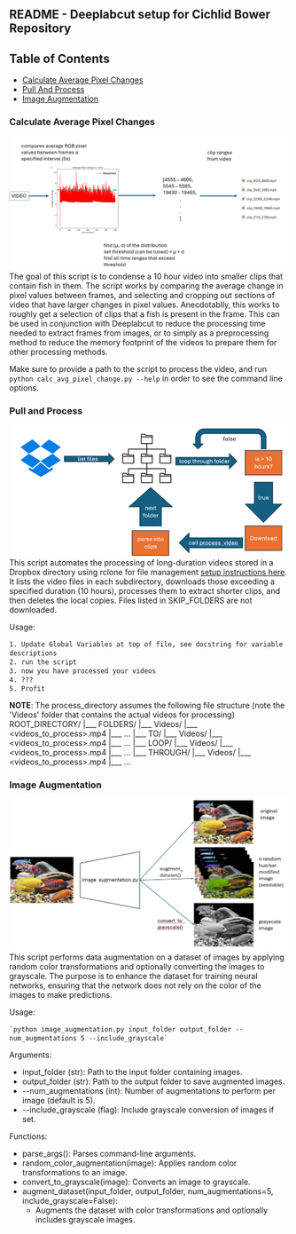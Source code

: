 ## README - Deeplabcut setup for Cichlid Bower Repository

<!-- omit in toc -->
## Table of Contents
 - [Calculate Average Pixel Changes](#calculate-average-pixel-changes)
 - [Pull And Process](#pull-and-process)
 - [Image Augmentation](#image-augmentation)

 

### Calculate Average Pixel Changes
![Pixel Clipping](documentation/pixel_average_clipping.png)
The goal of this script is to condense a 10 hour video into smaller clips that contain fish
in them. The script works by comparing the average change in pixel values between frames, 
and selecting and cropping out sections of video that have larger changes in pixel values. 
Anecdotablly, this works to roughly get a selection of clips that a fish is present in the 
frame. This can be used in conjunction with Deeplabcut to reduce the processing time needed 
to extract frames from images, or to simply as a preprocessing method to reduce the memory
footprint of the videos to prepare them for other processing methods. 

Make sure to provide a path to the script to process the video, and run 
`python calc_avg_pixel_change.py --help` in order to see the command line options.

### Pull and Process
![Pull and Process](documentation/pull_and_process.png)
This script automates the processing of long-duration videos stored in a Dropbox directory
using rclone for file management [setup instructions here](https://www.dropbox.com/scl/fi/e8a42gzt6osowto23hota/Creating-Rclone-remote.docx?rlkey=jd71dx02713p2reucco7w0ob2&dl=0). It lists the video files in each subdirectory, downloads
those exceeding a specified duration (10 hours), processes them to extract shorter clips,
and then deletes the local copies. Files listed in SKIP_FOLDERS are not downloaded.

Usage:

	1. Update Global Variables at top of file, see docstring for variable descriptions
	2. run the script
	3. now you have processed your videos
	4. ???
	5. Profit

**NOTE**: The process_directory assumes the following file structure (note the 'Videos'
folder that contains the actual videos for processing)
ROOT_DIRECTORY/
|___ FOLDERS/
     |___ Videos/
     	|___ <videos_to_process>.mp4
		|___ ...
|___ TO/
     |___ Videos/
     	|___ <videos_to_process>.mp4
		|___ ...
|___ LOOP/
     |___ Videos/
     	|___ <videos_to_process>.mp4
		|___ ...
|___ THROUGH/
     |___ Videos/
     	|___ <videos_to_process>.mp4
		|___ ...

### Image Augmentation
![Image augmentation](documentation/Image_aug_flowchart.png)
This script performs data augmentation on a dataset of images by applying random color transformations and 
optionally converting the images to grayscale. The purpose is to enhance the dataset for training neural networks, 
ensuring that the network does not rely on the color of the images to make predictions.

Usage:
    
	`python image_augmentation.py input_folder output_folder --num_augmentations 5 --include_grayscale`

Arguments:
* input_folder (str): Path to the input folder containing images.
* output_folder (str): Path to the output folder to save augmented images.
* --num_augmentations (int): Number of augmentations to perform per image (default is 5).
* --include_grayscale (flag): Include grayscale conversion of images if set.

Functions:
* parse_args(): Parses command-line arguments.
* random_color_augmentation(image): Applies random color transformations to an image.
* convert_to_grayscale(image): Converts an image to grayscale.
* augment_dataset(input_folder, output_folder, num_augmentations=5, include_grayscale=False): 
  * Augments the dataset with color transformations and optionally includes grayscale images.
